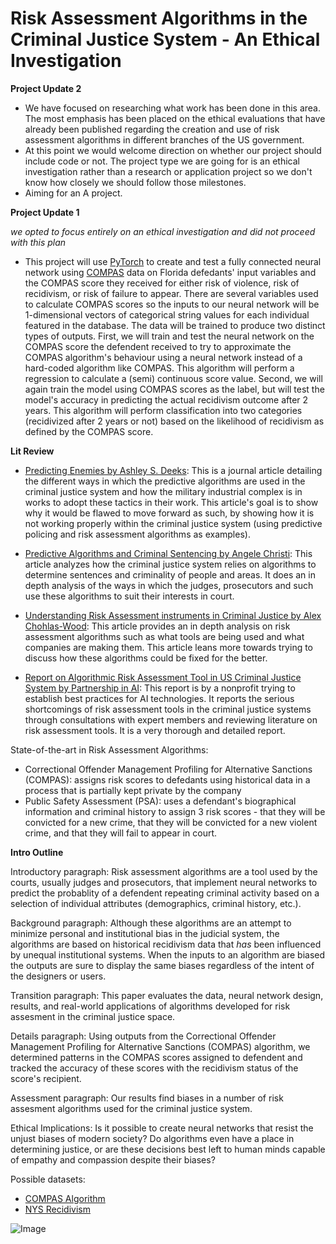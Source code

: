 
# Risk Assessment Algorithms in the Criminal Justice System - An Ethical Investigation

**Project Update 2**

- We have focused on researching what work has been done in this area. The most emphasis has been placed on the ethical evaluations that have already been published regarding the creation and use of risk assessment algorithms in different branches of the US government.
- At this point we would welcome direction on whether our project should include code or not. The project type we are going for is an ethical investigation rather than a research or application project so we don't know how closely we should follow those milestones.
- Aiming for an A project.

**Project Update 1**

*we opted to focus entirely on an ethical investigation and did not proceed with this plan*

- This project will use [PyTorch](https://pytorch.org/) to create and test a fully connected neural network using [COMPAS](https://www.kaggle.com/danofer/compass?select=compas-scores-raw.csv) data on Florida defedants' input variables and the COMPAS score they received for either risk of violence, risk of recidivism, or risk of failure to appear. There are several variables used to calculate COMPAS scores so the inputs to our neural network will be 1-dimensional vectors of categorical string values for each individual featured in the database. The data will be trained to produce two distinct types of outputs. First, we will train and test the neural network on the COMPAS score the defendent received to try to approximate the COMPAS algorithm's behaviour using a neural network instead of a hard-coded algorithm like COMPAS. This algorithm will perform a regression to calculate a (semi) continuous score value. Second, we will again train the model using COMPAS scores as the label, but will test the model's accuracy in predicting the actual recidivism outcome after 2 years. This algorithm will perform classification into two categories (recidivized after 2 years or not) based on the likelihood of recidivism as defined by the COMPAS score.



**Lit Review**

- [Predicting Enemies by Ashley S. Deeks](https://www.jstor.org/stable/j.ctvw04b7q.14): This is a journal article detailing the different ways in which the predictive algorithms are used in the criminal justice system and how the military industrial complex is in works to adopt these tactics in their work. This article's goal is to show why it would be flawed to move forward as such, by showing how it is not working properly within the criminal justice system (using predictive policing and risk assessment algorithms as examples).

- [Predictive Algorithms and Criminal Sentencing by Angele Christi](https://www.jstor.org/stable/j.ctvw04b7q.14): This article analyzes how the criminal justice system relies on algorithms to determine sentences and criminality of people and areas. It does an in depth analysis of the ways in which the judges, prosecutors and such use these algorithms to suit their interests in court.

- [Understanding Risk Assessment instruments in Criminal Justice by Alex Chohlas-Wood](https://www.brookings.edu/research/understanding-risk-assessment-instruments-in-criminal-justice/#:~:text=One%20class%20of%20algorithmic%20tools,an%20individual%20before%20their%20trial): This article provides an in depth analysis on risk assessment algorithms such as what tools are being used and what companies are making them. This article leans more towards trying to discuss how these algorithms could be fixed for the better.

- [Report on Algorithmic Risk Assessment Tool in US Criminal Justice System by Partnership in AI](https://www.partnershiponai.org/report-on-machine-learning-in-risk-assessment-tools-in-the-u-s-criminal-justice-system/): This report is by a nonprofit trying to establish best practices for AI technologies. It reports the serious shortcomings of risk assessment tools in the criminal justice systems through consultations with expert members and reviewing literature on risk assessment tools. It is a very thorough and detailed report.


State-of-the-art in Risk Assessment Algorithms: 

- Correctional Offender Management Profiling for Alternative Sanctions (COMPAS): assigns risk scores to defedants using historical data in a process that is partially kept private by the company
- Public Safety Assessment (PSA): uses a defendant's biographical information and criminal history to assign 3 risk scores - that they will be convicted for a new crime, that they will be convicted for a new violent crime, and that they will fail to appear in court.


**Intro Outline**

Introductory paragraph: Risk assessment algorithms are a tool used by the courts, usually judges and prosecutors, that implement neural networks to predict the probablity of a defendent repeating criminal activity based on a selection of individual attributes (demographics, criminal history, etc.).

Background paragraph: Although these algorithms are an attempt to minimize personal and institutional bias in the judicial system, the algorithms are based on historical recidivism data that *has* been influenced by unequal institutional systems. When the inputs to an algorithm are biased the outputs are sure to display the same biases regardless of the intent of the designers or users.
        
Transition paragraph: This paper evaluates the data, neural network design, results, and real-world applications of algorithms developed for risk assesment in the criminal justice space.
        
Details paragraph: Using outputs from the Correctional Offender Management Profiling for Alternative Sanctions (COMPAS) algorithm, we determined patterns in the COMPAS scores assigned to defendent and tracked the accuracy of these scores with the recidivism status of the score's recipient.

Assessment paragraph: Our results find biases in a number of risk assesment algorithms used for the criminal justice system.

Ethical Implications:  Is it possible to create neural networks that resist the unjust biases of modern society? Do algorithms even have a place in determining justice, or are these decisions best left to human minds capable of empathy and compassion despite their biases?


Possible datasets:
- [COMPAS Algorithm](https://www.kaggle.com/danofer/compass?select=compas-scores-raw.csv) 
- [NYS Recidivism](https://www.kaggle.com/new-york-state/nys-recidivism-beginning-2008)





![Image](https://www.mercy.edu/sites/default/files/styles/full_width_768px/public/2020-07/criminal-justice-307-advanced-criminal-law_822467_large.jpeg?itok=erDRPUCQ)

